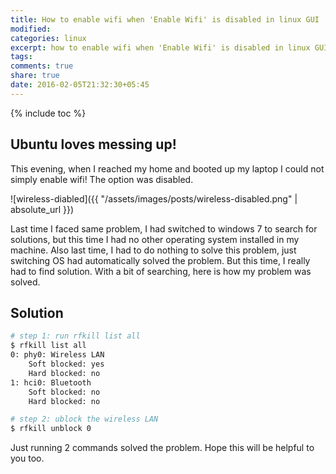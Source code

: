 ```yaml
---
title: How to enable wifi when 'Enable Wifi' is disabled in linux GUI
modified:
categories: linux 
excerpt: how to enable wifi when 'Enable Wifi' is disabled in linux GUI
tags:
comments: true
share: true
date: 2016-02-05T21:32:30+05:45
---
```


{% include toc %}

## Ubuntu loves messing up!

This evening, when I reached my home and booted up my laptop I could not simply enable wifi! The option was disabled.

![wireless-diabled]({{ "/assets/images/posts/wireless-disabled.png" | absolute_url }})

Last time I faced same problem, I had switched to windows 7 to search for solutions, but this time I had no other operating system installed in my machine. Also last time, I had to do nothing to solve this problem, just switching OS had automatically solved the problem. But this time, I really had to find solution. With a bit of searching, here is how my problem was solved.

## Solution

```bash
# step 1: run rfkill list all
$ rfkill list all
0: phy0: Wireless LAN
	Soft blocked: yes
	Hard blocked: no
1: hci0: Bluetooth
	Soft blocked: no
	Hard blocked: no

# step 2: ublock the wireless LAN
$ rfkill unblock 0
```

Just running 2 commands solved the problem. Hope this will be helpful to you too.
